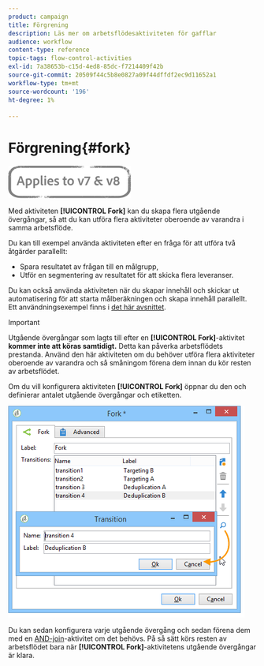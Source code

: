 ```yaml
---
product: campaign
title: Förgrening
description: Läs mer om arbetsflödesaktiviteten för gafflar
audience: workflow
content-type: reference
topic-tags: flow-control-activities
exl-id: 7a38653b-c15d-4ed8-85dc-f7214409f42b
source-git-commit: 20509f44c5b8e0827a09f44dffdf2ec9d11652a1
workflow-type: tm+mt
source-wordcount: '196'
ht-degree: 1%

---
```


# Förgrening{#fork}

![](../../assets/common.svg)

Med aktiviteten **[!UICONTROL Fork]** kan du skapa flera utgående övergångar, så att du kan utföra flera aktiviteter oberoende av varandra i samma arbetsflöde.

Du kan till exempel använda aktiviteten efter en fråga för att utföra två åtgärder parallellt:

* Spara resultatet av frågan till en målgrupp,
* Utför en segmentering av resultatet för att skicka flera leveranser.

Du kan också använda aktiviteten när du skapar innehåll och skickar ut automatisering för att starta målberäkningen och skapa innehåll parallellt. Ett användningsexempel finns i [det här avsnittet](../../delivery/using/automating-via-workflows.md#creating-the-delivery-and-its-content).

>[!IMPORTANT]
>
>Utgående övergångar som lagts till efter en **[!UICONTROL Fork]**-aktivitet **kommer inte att köras samtidigt.** Detta kan påverka arbetsflödets prestanda. Använd den här aktiviteten om du behöver utföra flera aktiviteter oberoende av varandra och så småningom förena dem innan du kör resten av arbetsflödet.

Om du vill konfigurera aktiviteten **[!UICONTROL Fork]** öppnar du den och definierar antalet utgående övergångar och etiketten.

![](assets/s_user_segmentation_fork.png)

Du kan sedan konfigurera varje utgående övergång och sedan förena dem med en [AND-join](and-join.md)-aktivitet om det behövs. På så sätt körs resten av arbetsflödet bara när **[!UICONTROL Fork]**-aktivitetens utgående övergångar är klara.

